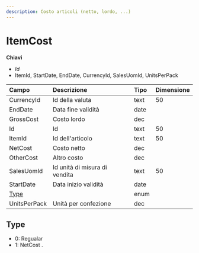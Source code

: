 ```yaml
---
description: Costo articoli (netto, lordo, ...)
---
```


# ItemCost

**Chiavi**

* _Id_
* ItemId, StartDate, EndDate, CurrencyId, SalesUomId, UnitsPerPack

| Campo | Descrizione | Tipo | Dimensione |
| :--- | :--- | :--- | :--- |
| CurrencyId | Id della valuta | text | 50 |
| EndDate | Data fine validità | date |  |
| GrossCost | Costo lordo | dec |  |
| Id | Id | text | 50 |
| ItemId | Id dell'articolo | text | 50 |
| NetCost | Costo netto | dec |  |
| OtherCost | Altro costo | dec |  |
| SalesUomId | Id unità di misura di vendita | text | 50 |
| StartDate | Data inizio validità | date |  |
| [Type](itemcost.md#type) |  | enum |  |
| UnitsPerPack | Unità per confezione | dec |  |

## Type

* 0: Regualar
* 1: NetCost
.